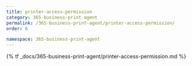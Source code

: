 ```yaml
---
title: printer-access-permission
category: 365-business-print-agent
permalink: /365-business-print-agent/printer-access-permission/
order: 6

namespace: 365-business-print-agent
---
```


{% tf _docs/365-business-print-agent/printer-access-permission.md %}